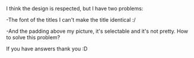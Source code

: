 I think the design is respected, but I have two problems:

-The font of the titles I can't make the title identical :/

-And the padding above my picture, it's selectable and it's not pretty. How to solve this problem?

If you have answers thank you :D
